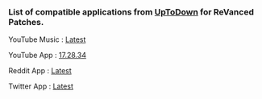 ### List of compatible applications from [UpToDown](https://uptodown.com) for ReVanced Patches.
YouTube Music : [Latest](https://bit.ly/3bFT5Lf)

YouTube App : [17.28.34](https://bit.ly/2Bt5tcM)

Reddit App : [Latest](https://bit.ly/3A85Jw7)

Twitter App : [Latest](https://bit.ly/3BNYdHN)
